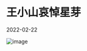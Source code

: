 王小山哀悼星芽
===
2022-02-22<br>


![image](https://user-images.githubusercontent.com/98999822/155221602-ace0cfcc-cd4b-4433-ac83-53eacef705cd.png)
